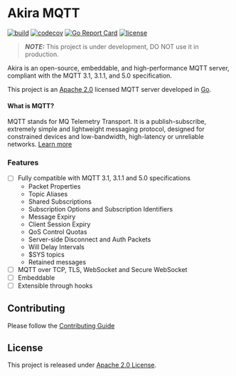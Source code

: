 # Akira MQTT

[![build](https://github.com/gsalomao/akira/actions/workflows/build.yml/badge.svg)](https://github.com/gsalomao/akira/actions/workflows/build.yml/badge.svg)
[![codecov](https://codecov.io/gh/gsalomao/akira/branch/master/graph/badge.svg?token=VlcHlx3NAc)](https://codecov.io/gh/gsalomao/akira)
[![Go Report Card](https://goreportcard.com/badge/github.com/gsalomao/akira)](https://goreportcard.com/report/github.com/gsalomao/akira)
[![license](https://img.shields.io/badge/license-Apache%202.0-blue.svg)](https://opensource.org/licenses/Apache-2.0)

> **_NOTE:_**  This project is under development, DO NOT use it in production.

Akira is an open-source, embeddable, and high-performance MQTT server, compliant with the MQTT 3.1, 3.1.1, and 5.0
specification.

This project is an [Apache 2.0](./LICENSE) licensed MQTT server developed in [Go](https://go.dev/).

#### What is MQTT?

MQTT stands for MQ Telemetry Transport. It is a publish-subscribe, extremely simple and lightweight messaging protocol,
designed for constrained devices and low-bandwidth, high-latency or unreliable networks.
[Learn more](https://mqtt.org/faq)

### Features

- [ ] Fully compatible with MQTT 3.1, 3.1.1 and 5.0 specifications
	- Packet Properties
    - Topic Aliases
    - Shared Subscriptions
    - Subscription Options and Subscription Identifiers
    - Message Expiry
    - Client Session Expiry
    - QoS Control Quotas
    - Server-side Disconnect and Auth Packets
    - Will Delay Intervals
    - $SYS topics
    - Retained messages
- [ ] MQTT over TCP, TLS, WebSocket and Secure WebSocket
- [ ] Embeddable
- [ ] Extensible through hooks

## Contributing

Please follow the
[Contributing Guide](https://github.com/gsalomao/akira/blob/master/CONTRIBUTING.md)

## License

This project is released under
[Apache 2.0 License](https://github.com/gsalomao/akira/blob/master/LICENSE).

